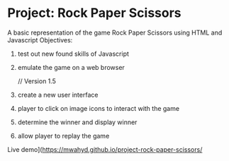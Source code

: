 # Project: Rock Paper Scissors

A basic representation of the game Rock Paper Scissors using HTML and Javascript
Objectives:

1. test out new found skills of Javascript
2. emulate the game on a web browser

   // Version 1.5

3. create a new user interface
4. player to click on image icons to interact with the game
5. determine the winner and display winner
6. allow player to replay the game


Live demo](https://mwahyd.github.io/project-rock-paper-scissors/
